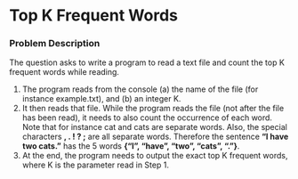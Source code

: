 # Top K Frequent Words
### Problem Description
The question asks to write a program to read a text file and count the top K frequent words while reading. 
1. The program reads from the console (a) the name of the file (for instance example.txt), and (b) an integer K.
1. It then reads that file. While the program reads the file (not after the file has been read), it needs to also count the occurrence of each word. Note that for instance cat and cats are separate words. Also, the special characters **, . ! ? ;** are all separate words. Therefore the sentence **“I have two cats.”** has the 5 words **{“I”, “have”, “two”, “cats”, “.”}**.
1. At the end, the program needs to output the exact top K frequent words, where K is the parameter read in Step 1.
